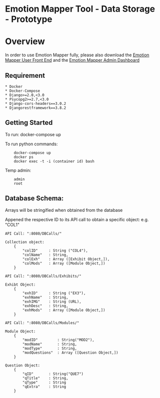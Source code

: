 <h1>
  Emotion Mapper Tool - Data Storage - Prototype
</h1>

# Overview
In order to use Emotion Mapper fully, please also download the [Emotion Mapper User Front End](https://github.com/EdgarBodiaj/EMT-Interface-User) and the [Emotion Mapper Admin Dashboard](https://github.com/EdgarBodiaj/EMT-Interface-Admin)

## Requirement
```
* Docker
* Docker-Compose
* Django>=2.0,<3.0
* Psycopg2>=2.7,<3.0
* Django-cors-headers==3.0.2
* Djangorestframework==3.8.2
```

## Getting Started

To run: docker-compose up

To run python commands: 
```
	docker-compose up
	docker ps
	docker exec -t -i (container id) bash
```
	
Temp admin:
```
	admin
	root
```

## Database Schema:

Arrays will be stringified when obtained from the database

Appened the respective ID to its API call to obtain a specific object: e.g. "COL1"
```
API Call: ":8080/DBCalls/"
```
```
Collection object:
	{
		"colID"		: String ("COL4"),
		"colName"	: String,
		"colExh"	: Array ([Exhibit Object,]),
		"colMods"	: Array ([Module Object,])
	}
```
```
API Call: ":8080/DBCalls/Exhibits/"
```
```
Exhibt Object:
	{
		"exhID"		: String ("EX3"),
		"exhName"	: String,
		"exhIMG"	: String (URL),
		"exhDesc"	: String,
		"exhMods"	: Array ([Module Object,])
	}
```
```
API Call: ":8080/DBCalls/Modules/"
```
```
Module Object:
	{
		"modID"			: String("MOD2"),
		"modName"		: String,
		"modType"		: String,
		"modQuestions"	: Array ([Question Object,])
	}
```
```
Question Object:
	{
		"qID"		: String("QUE7")
		"qTitle"	: String,
		"qType"		: String
		"qExtra"	: String
	}
```
